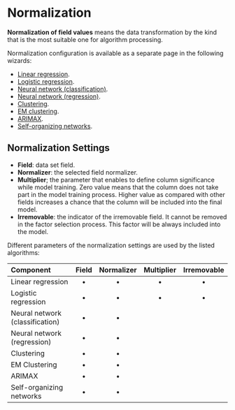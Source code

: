 # Normalization

**Normalization of field values** means the data transformation by the kind that is the most suitable one for algorithm processing.

Normalization configuration is available as a separate page in the following wizards:
* [Linear regression](../datamining/linear-regression/README.md).
* [Logistic regression](../datamining/logistic-regression/README.md).
* [Neural network (classification)](../datamining/neural-network-classification.md).
* [Neural network (regression)](../datamining/neural-network-regression.md).
* [Clustering](../datamining/clustering.md).
* [EM clustering](../datamining/em-clustering.md).
* [ARIMAX](../datamining/arimax.md).
* [Self-organizing networks](../datamining/self-organizing-network.md).

## Normalization Settings

* **Field**: data set field.
* **Normalizer**: the selected field normalizer.
* **Multiplier**; the parameter that enables to define column significance while model training. Zero value means that the column does not take part in the model training process. Higher value as compared with other fields increases a chance that the column will be included into the final model.
* **Irremovable**: the indicator of the irremovable field. It cannot be removed in the factor selection process. This factor will be always included into the model.

Different parameters of the normalization settings are used by the listed algorithms:

| **Component** | **Field** | **Normalizer** | **Multiplier** | **Irremovable** |
| :--------------------- | :------------: | :------------: | :------------: |:------------: |
| Linear regression | • | • | • | • |
| Logistic regression | • | • | • | • |
| Neural network (classification) | • | • |  |  |
| Neural network (regression) | • | • |  |  |
| Clustering | • | • |  |  |
| EM Clustering | • | • |  |   |
| ARIMAX | • | • |  |   |
| Self-organizing networks | • | • |  | &nbsp; |
